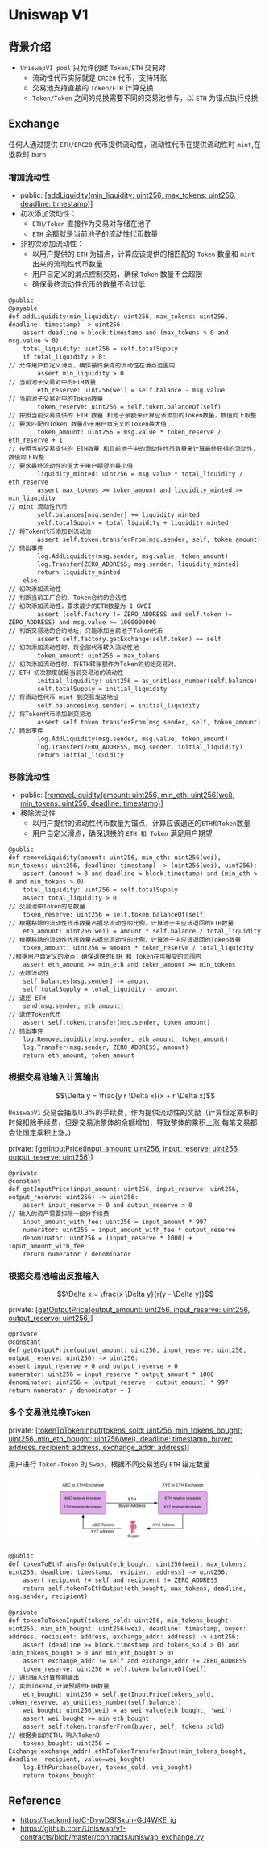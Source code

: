 # Uniswap V1
## 背景介绍
- `UniswapV1 pool` 只允许创建 `Token/ETH` 交易对
  - 流动性代币实际就是 `ERC20` 代币，支持转账
  - 交易池支持直接的 `Token/ETH` 计算兑换
  - `Token/Token` 之间的兑换需要不同的交易池参与，以 `ETH` 为锚点执行兑换
## Exchange
任何人通过提供 `ETH/ERC20` 代币提供流动性，流动性代币在提供流动性时 `mint`,在退款时 `burn`
### 增加流动性
  - public: [[addLiquidity(min_liquidity: uint256, max_tokens: uint256, deadline: timestamp)](https://github.com/Uniswap/v1-contracts/blob/master/contracts/uniswap_exchange.vy#L48)]
  - 初次添加流动性：
    - `ETH/Token` 直接作为交易对存储在池子
    - `ETH` 余额就是当前池子的流动性代币数量
  - 非初次添加流动性：
    - 以用户提供的 `ETH` 为锚点，计算应该提供的相匹配的 `Token` 数量和 `mint` 出来的流动性代币数量
    - 用户自定义的滑点控制交易，确保 `Token` 数量不会超限
    - 确保最终流动性代币的数量不会过低
```solidity
@public
@payable
def addLiquidity(min_liquidity: uint256, max_tokens: uint256, deadline: timestamp) -> uint256:
    assert deadline > block.timestamp and (max_tokens > 0 and msg.value > 0)
    total_liquidity: uint256 = self.totalSupply
    if total_liquidity > 0:
// 允许用户自定义滑点，确保最终获得的流动性在滑点范围内
        assert min_liquidity > 0
// 当前池子交易对中的ETH数量
        eth_reserve: uint256(wei) = self.balance - msg.value
// 当前池子交易对中的Token数量
        token_reserve: uint256 = self.token.balanceOf(self)
// 按照当前交易提供的 ETH 数量 和池子余额来计算应该添加的Token数量，数值向上取整
// 要求匹配的Token 数量小于用户自定义的Token最大值
        token_amount: uint256 = msg.value * token_reserve / eth_reserve + 1
// 按照当前交易提供的 ETH数量 和目前池子中的流动性代币数量来计算最终获得的流动性，数值向下取整
// 要求最终流动性的值大于用户期望的最小值
        liquidity_minted: uint256 = msg.value * total_liquidity / eth_reserve
        assert max_tokens >= token_amount and liquidity_minted >= min_liquidity
// mint 流动性代币
        self.balances[msg.sender] += liquidity_minted
        self.totalSupply = total_liquidity + liquidity_minted
// 将Token代币添加到流动池
        assert self.token.transferFrom(msg.sender, self, token_amount)
// 抛出事件
        log.AddLiquidity(msg.sender, msg.value, token_amount)
        log.Transfer(ZERO_ADDRESS, msg.sender, liquidity_minted)
        return liquidity_minted
    else:
// 初次添加流动性
// 判断当前工厂合约、Token合约的合法性
// 初次添加流动性，要求最少的ETH数量为 1 GWEI
        assert (self.factory != ZERO_ADDRESS and self.token != ZERO_ADDRESS) and msg.value >= 1000000000
// 判断交易池的合约地址，只能添加当前池子Token代币
        assert self.factory.getExchange(self.token) == self
// 初次添加流动性时，将全部代币转入流动性池
        token_amount: uint256 = max_tokens
// 初次添加流动性时，将ETH转账额作为Token的初始交易对。
// ETH 初次额度就是当前交易池的流动性
        initial_liquidity: uint256 = as_unitless_number(self.balance)
        self.totalSupply = initial_liquidity
// 将流动性代币 mint 到交易发送地址
        self.balances[msg.sender] = initial_liquidity
// 将Token代币添加到交易池
        assert self.token.transferFrom(msg.sender, self, token_amount)
// 抛出事件
        log.AddLiquidity(msg.sender, msg.value, token_amount)
        log.Transfer(ZERO_ADDRESS, msg.sender, initial_liquidity)
        return initial_liquidity
```
### 移除流动性
- public: [[removeLiquidity(amount: uint256, min_eth: uint256(wei), min_tokens: uint256, deadline: timestamp)](https://github.com/Uniswap/v1-contracts/blob/master/contracts/uniswap_exchange.vy#L83C5-L83C102)]
- 移除流动性
  - 以用户提供的流动性代币数量为锚点，计算应该退还的`ETH和Token`数量
  - 用户自定义滑点，确保退换的 `ETH 和 Token` 满足用户期望
```solidity
@public
def removeLiquidity(amount: uint256, min_eth: uint256(wei), min_tokens: uint256, deadline: timestamp) -> (uint256(wei), uint256):
    assert (amount > 0 and deadline > block.timestamp) and (min_eth > 0 and min_tokens > 0)
    total_liquidity: uint256 = self.totalSupply
    assert total_liquidity > 0
// 交易池中Token的总数量
    token_reserve: uint256 = self.token.balanceOf(self)
// 根据移除的流动性代币数量占据总流动性的比例，计算池子中应该退回的ETH数量
    eth_amount: uint256(wei) = amount * self.balance / total_liquidity
// 根据移除的流动性代币数量占据总流动性的比例，计算池子中应该退回的Token数量
    token_amount: uint256 = amount * token_reserve / total_liquidity
//根据用户自定义的滑点，确保退换的ETH 和 Token在可接受的范围内
    assert eth_amount >= min_eth and token_amount >= min_tokens
// 去除流动性
    self.balances[msg.sender] -= amount
    self.totalSupply = total_liquidity - amount
// 退还 ETH
    send(msg.sender, eth_amount)
// 退还Token代币
    assert self.token.transfer(msg.sender, token_amount)
// 抛出事件
    log.RemoveLiquidity(msg.sender, eth_amount, token_amount)
    log.Transfer(msg.sender, ZERO_ADDRESS, amount)
    return eth_amount, token_amount
```
### 根据交易池输入计算输出
$$\Delta y = \frac{y r \Delta x}{x + r \Delta x}$$

`UniswapV1` 交易会抽取0.3%的手续费，作为提供流动性的奖励（计算恒定乘积的时候扣除手续费，但是交易池整体的余额增加，导致整体的乘积上涨,每笔交易都会让恒定乘积上涨。)

private: [[getInputPrice(input_amount: uint256, input_reserve: uint256, output_reserve: uint256)](https://github.com/Uniswap/v1-contracts/blob/master/contracts/uniswap_exchange.vy#L106C5-L106C90)]
```solidity
@private
@constant
def getInputPrice(input_amount: uint256, input_reserve: uint256, output_reserve: uint256) -> uint256:
    assert input_reserve > 0 and output_reserve > 0
// 输入的资产需要扣除一部分手续费
    input_amount_with_fee: uint256 = input_amount * 997
    numerator: uint256 = input_amount_with_fee * output_reserve
    denominator: uint256 = (input_reserve * 1000) + input_amount_with_fee
    return numerator / denominator
```
### 根据交易池输出反推输入
$$\Delta x = \frac{x \Delta y}{r(y - \Delta y)}$$

private: [[getOutputPrice(output_amount: uint256, input_reserve: uint256, output_reserve: uint256)](https://github.com/Uniswap/v1-contracts/blob/master/contracts/uniswap_exchange.vy#L120C5-L120C92)]

```solidity
@private
@constant
def getOutputPrice(output_amount: uint256, input_reserve: uint256, output_reserve: uint256) -> uint256:
assert input_reserve > 0 and output_reserve > 0
numerator: uint256 = input_reserve * output_amount * 1000
denominator: uint256 = (output_reserve - output_amount) * 997
return numerator / denominator + 1
```
### 多个交易池兑换Token
private: [[tokenToTokenInput(tokens_sold: uint256, min_tokens_bought: uint256, min_eth_bought: uint256(wei), deadline: timestamp, buyer: address, recipient: address, exchange_addr: address)](https://github.com/Uniswap/v1-contracts/blob/master/contracts/uniswap_exchange.vy#L271C5-L271C183)]

用户进行 `Token-Token` 的 `Swap`，根据不同交易池的 `ETH` 锚定数量

![](images/token_to_token.png)

```solidity
@public
def tokenToEthTransferOutput(eth_bought: uint256(wei), max_tokens: uint256, deadline: timestamp, recipient: address) -> uint256:
    assert recipient != self and recipient != ZERO_ADDRESS
    return self.tokenToEthOutput(eth_bought, max_tokens, deadline, msg.sender, recipient)

@private
def tokenToTokenInput(tokens_sold: uint256, min_tokens_bought: uint256, min_eth_bought: uint256(wei), deadline: timestamp, buyer: address, recipient: address, exchange_addr: address) -> uint256:
    assert (deadline >= block.timestamp and tokens_sold > 0) and (min_tokens_bought > 0 and min_eth_bought > 0)
    assert exchange_addr != self and exchange_addr != ZERO_ADDRESS
    token_reserve: uint256 = self.token.balanceOf(self)
// 通过输入计算预期输出
// 卖出TokenA,计算预期的ETH数量
    eth_bought: uint256 = self.getInputPrice(tokens_sold, token_reserve, as_unitless_number(self.balance))
    wei_bought: uint256(wei) = as_wei_value(eth_bought, 'wei')
    assert wei_bought >= min_eth_bought
    assert self.token.transferFrom(buyer, self, tokens_sold)
// 根据卖出的ETH，购入TokenB
    tokens_bought: uint256 = Exchange(exchange_addr).ethToTokenTransferInput(min_tokens_bought, deadline, recipient, value=wei_bought)
    log.EthPurchase(buyer, tokens_sold, wei_bought)
    return tokens_bought
```
## Reference
- https://hackmd.io/C-DvwDSfSxuh-Gd4WKE_ig
- https://github.com/Uniswap/v1-contracts/blob/master/contracts/uniswap_exchange.vy